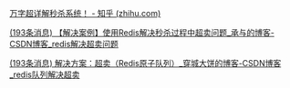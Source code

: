 [万字超详解秒杀系统！ - 知乎 (zhihu.com)](https://zhuanlan.zhihu.com/p/433618121)

[(193条消息) 【解决案例】使用Redis解决秒杀过程中超卖问题_承与的博客-CSDN博客_redis解决超卖问题](https://blog.csdn.net/cheng__yu/article/details/122620213)

[(193条消息) 解决方案：超卖（Redis原子队列）_穿城大饼的博客-CSDN博客_redis队列解决超卖](https://blog.csdn.net/chuanchengdabing/article/details/119982772?utm_medium=distribute.pc_relevant.none-task-blog-2~default~baidujs_baidulandingword~default-1-119982772-blog-106296815.pc_relevant_multi_platform_whitelistv4&spm=1001.2101.3001.4242.2&utm_relevant_index=4)